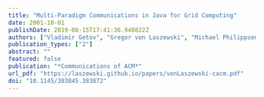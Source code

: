 ```yaml
---
title: "Multi-Paradigm Communications in Java for Grid Computing"
date: 2001-10-01
publishDate: 2019-08-15T17:41:36.940822Z
authors: ["Vladimir Getov", "Gregor von Laszewski", "Michael Philippsen", "Ian Foster"]
publication_types: ["2"]
abstract: ""
featured: false
publication: "*Communications of ACM*"
url_pdf: "https://laszewski.github.io/papers/vonLaszewski-cacm.pdf"
doi: "10.1145/383845.383872"
---
```



